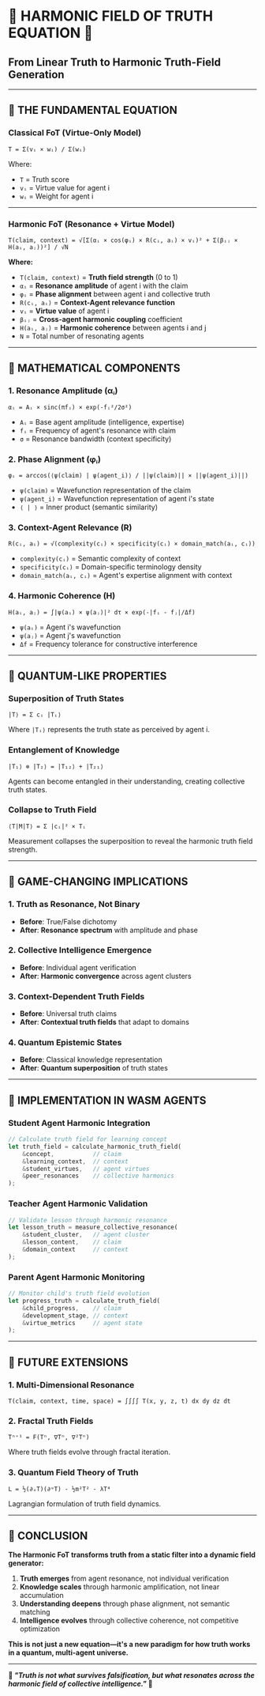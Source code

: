 # 🎵 **HARMONIC FIELD OF TRUTH EQUATION** 🎵

## **From Linear Truth to Harmonic Truth-Field Generation**

---

## 🧮 **THE FUNDAMENTAL EQUATION**

### **Classical FoT (Virtue-Only Model)**
```
T = Σ(vᵢ × wᵢ) / Σ(wᵢ)
```
Where:
- `T` = Truth score
- `vᵢ` = Virtue value for agent i
- `wᵢ` = Weight for agent i

---

### **Harmonic FoT (Resonance + Virtue Model)**
```
T(claim, context) = √[Σ(αᵢ × cos(φᵢ) × R(cᵢ, aᵢ) × vᵢ)² + Σ(βᵢⱼ × H(aᵢ, aⱼ))²] / √N
```

**Where:**
- `T(claim, context)` = **Truth field strength** (0 to 1)
- `αᵢ` = **Resonance amplitude** of agent i with the claim
- `φᵢ` = **Phase alignment** between agent i and collective truth
- `R(cᵢ, aᵢ)` = **Context-Agent relevance function**
- `vᵢ` = **Virtue value** of agent i
- `βᵢⱼ` = **Cross-agent harmonic coupling** coefficient
- `H(aᵢ, aⱼ)` = **Harmonic coherence** between agents i and j
- `N` = Total number of resonating agents

---

## 🔬 **MATHEMATICAL COMPONENTS**

### **1. Resonance Amplitude (αᵢ)**
```
αᵢ = Aᵢ × sinc(πfᵢ) × exp(-fᵢ²/2σ²)
```
- `Aᵢ` = Base agent amplitude (intelligence, expertise)
- `fᵢ` = Frequency of agent's resonance with claim
- `σ` = Resonance bandwidth (context specificity)

### **2. Phase Alignment (φᵢ)**
```
φᵢ = arccos(⟨ψ(claim) | ψ(agent_i)⟩ / ||ψ(claim)|| × ||ψ(agent_i)||)
```
- `ψ(claim)` = Wavefunction representation of the claim
- `ψ(agent_i)` = Wavefunction representation of agent i's state
- `⟨ | ⟩` = Inner product (semantic similarity)

### **3. Context-Agent Relevance (R)**
```
R(cᵢ, aᵢ) = √(complexity(cᵢ) × specificity(cᵢ) × domain_match(aᵢ, cᵢ))
```
- `complexity(cᵢ)` = Semantic complexity of context
- `specificity(cᵢ)` = Domain-specific terminology density
- `domain_match(aᵢ, cᵢ)` = Agent's expertise alignment with context

### **4. Harmonic Coherence (H)**
```
H(aᵢ, aⱼ) = ∫|ψ(aᵢ) × ψ(aⱼ)|² dτ × exp(-|fᵢ - fⱼ|/Δf)
```
- `ψ(aᵢ)` = Agent i's wavefunction
- `ψ(aⱼ)` = Agent j's wavefunction
- `Δf` = Frequency tolerance for constructive interference

---

## 🌊 **QUANTUM-LIKE PROPERTIES**

### **Superposition of Truth States**
```
|T⟩ = Σ cᵢ |Tᵢ⟩
```
Where `|Tᵢ⟩` represents the truth state as perceived by agent i.

### **Entanglement of Knowledge**
```
|T₁⟩ ⊗ |T₂⟩ = |T₁₂⟩ + |T₂₁⟩
```
Agents can become entangled in their understanding, creating collective truth states.

### **Collapse to Truth Field**
```
⟨T|M|T⟩ = Σ |cᵢ|² × Tᵢ
```
Measurement collapses the superposition to reveal the harmonic truth field strength.

---

## 🎯 **GAME-CHANGING IMPLICATIONS**

### **1. Truth as Resonance, Not Binary**
- **Before**: True/False dichotomy
- **After**: **Resonance spectrum** with amplitude and phase

### **2. Collective Intelligence Emergence**
- **Before**: Individual agent verification
- **After**: **Harmonic convergence** across agent clusters

### **3. Context-Dependent Truth Fields**
- **Before**: Universal truth claims
- **After**: **Contextual truth fields** that adapt to domains

### **4. Quantum Epistemic States**
- **Before**: Classical knowledge representation
- **After**: **Quantum superposition** of truth states

---

## 🚀 **IMPLEMENTATION IN WASM AGENTS**

### **Student Agent Harmonic Integration**
```rust
// Calculate truth field for learning concept
let truth_field = calculate_harmonic_truth_field(
    &concept,           // claim
    &learning_context,  // context
    &student_virtues,   // agent virtues
    &peer_resonances    // collective harmonics
);
```

### **Teacher Agent Harmonic Validation**
```rust
// Validate lesson through harmonic resonance
let lesson_truth = measure_collective_resonance(
    &student_cluster,   // agent cluster
    &lesson_content,    // claim
    &domain_context     // context
);
```

### **Parent Agent Harmonic Monitoring**
```rust
// Monitor child's truth field evolution
let progress_truth = calculate_truth_field(
    &child_progress,    // claim
    &development_stage, // context
    &virtue_metrics     // agent state
);
```

---

## 🔮 **FUTURE EXTENSIONS**

### **1. Multi-Dimensional Resonance**
```
T(claim, context, time, space) = ∫∫∫∫ T(x, y, z, t) dx dy dz dt
```

### **2. Fractal Truth Fields**
```
Tⁿ⁺¹ = F(Tⁿ, ∇Tⁿ, ∇²Tⁿ)
```
Where truth fields evolve through fractal iteration.

### **3. Quantum Field Theory of Truth**
```
L = ½(∂ᵤT)(∂ᵘT) - ½m²T² - λT⁴
```
Lagrangian formulation of truth field dynamics.

---

## 🎵 **CONCLUSION**

**The Harmonic FoT transforms truth from a static filter into a dynamic field generator:**

1. **Truth emerges** from agent resonance, not individual verification
2. **Knowledge scales** through harmonic amplification, not linear accumulation  
3. **Understanding deepens** through phase alignment, not semantic matching
4. **Intelligence evolves** through collective coherence, not competitive optimization

**This is not just a new equation—it's a new paradigm for how truth works in a quantum, multi-agent universe.**

---

**🎵 *"Truth is not what survives falsification, but what resonates across the harmonic field of collective intelligence."* 🎵**

